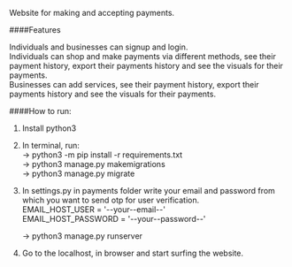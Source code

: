 Website for making and accepting payments.    

####Features      
      
Individuals and businesses can signup and login.    
Individuals can shop and make payments via different methods, see their payment history, export their payments history and see the visuals for their payments.  
Businesses can add services, see their payment history, export their payments history and see the visuals for their payments.   
        
####How to run:         
      
1. Install python3  

2. In terminal, run:    
   -> python3 -m pip install -r requirements.txt    
   -> python3 manage.py makemigrations  
   -> python3 manage.py migrate

3. In settings.py in payments folder write your email and password from which you want to send otp for user verification.       
EMAIL_HOST_USER = '--your--email--'     
EMAIL_HOST_PASSWORD = '--your--password--'        
        
   -> python3 manage.py runserver       

4. Go to the localhost, in browser and start surfing the website.   


            
 
    
